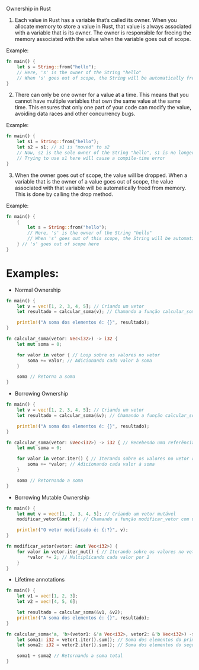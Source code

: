 Ownership in Rust

1. Each value in Rust has a variable that’s called its owner.
   When you allocate memory to store a value in Rust, that value is always associated with a variable that is its owner. The owner is responsible for freeing the memory associated with the value when the variable goes out of scope.

Example:

```rust
fn main() {
    let s = String::from("hello");
    // Here, 's' is the owner of the String "hello"
    // When 's' goes out of scope, the String will be automatically freed from memory
}
```

2. There can only be one owner for a value at a time.
   This means that you cannot have multiple variables that own the same value at the same time. This ensures that only one part of your code can modify the value, avoiding data races and other concurrency bugs.

Example:

```rust
fn main() {
    let s1 = String::from("hello");
    let s2 = s1; // s1 is "moved" to s2
    // Now, s2 is the sole owner of the String "hello", s1 is no longer valid
    // Trying to use s1 here will cause a compile-time error
}
```

3. When the owner goes out of scope, the value will be dropped.
   When a variable that is the owner of a value goes out of scope, the value associated with that variable will be automatically freed from memory. This is done by calling the drop method.

Example:

```rust
fn main() {
    {
        let s = String::from("hello");
        // Here, 's' is the owner of the String "hello"
        // When 's' goes out of this scope, the String will be automatically freed from memory
    } // 's' goes out of scope here
}
```

# Examples:

- Normal Ownership

```rust
fn main() {
    let v = vec![1, 2, 3, 4, 5]; // Criando um vetor
    let resultado = calcular_soma(v); // Chamando a função calcular_soma

    println!("A soma dos elementos é: {}", resultado);
}

fn calcular_soma(vetor: Vec<i32>) -> i32 {
    let mut soma = 0;

    for valor in vetor { // Loop sobre os valores no vetor
        soma += valor; // Adicionando cada valor à soma
    }

    soma // Retorna a soma
}

```

- Borrowing Ownership

```rust
fn main() {
    let v = vec![1, 2, 3, 4, 5]; // Criando um vetor
    let resultado = calcular_soma(&v); // Chamando a função calcular_soma com uma referência

    println!("A soma dos elementos é: {}", resultado);
}

fn calcular_soma(vetor: &Vec<i32>) -> i32 { // Recebendo uma referência para o vetor
    let mut soma = 0;

    for valor in vetor.iter() { // Iterando sobre os valores no vetor referenciado
        soma += *valor; // Adicionando cada valor à soma
    }

    soma // Retornando a soma
}

```

- Borrowing Mutable Ownership

```rust
fn main() {
    let mut v = vec![1, 2, 3, 4, 5]; // Criando um vetor mutável
    modificar_vetor(&mut v); // Chamando a função modificar_vetor com uma referência mutável

    println!("O vetor modificado é: {:?}", v);
}

fn modificar_vetor(vetor: &mut Vec<i32>) {
    for valor in vetor.iter_mut() { // Iterando sobre os valores no vetor referenciado de forma mutável
        *valor *= 2; // Multiplicando cada valor por 2
    }
}

```

- Lifetime annotations

```rust
fn main() {
    let v1 = vec![1, 2, 3];
    let v2 = vec![4, 5, 6];

    let resultado = calcular_soma(&v1, &v2);
    println!("A soma dos elementos é: {}", resultado);
}

fn calcular_soma<'a, 'b>(vetor1: &'a Vec<i32>, vetor2: &'b Vec<i32>) -> i32 {
    let soma1: i32 = vetor1.iter().sum(); // Soma dos elementos do primeiro vetor
    let soma2: i32 = vetor2.iter().sum(); // Soma dos elementos do segundo vetor

    soma1 + soma2 // Retornando a soma total
}

```
